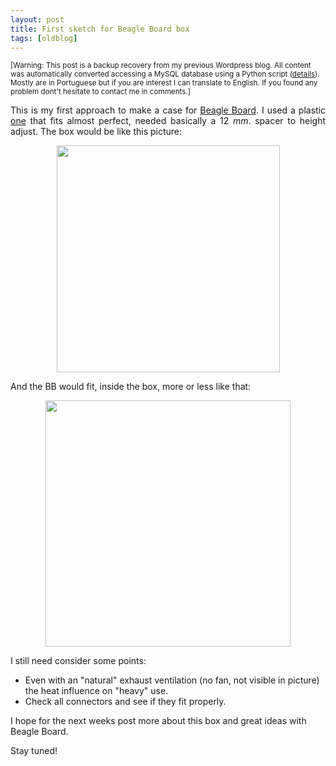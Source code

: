 ```yaml
---
layout: post
title: First sketch for Beagle Board box
tags: [oldblog]
---
```


<small>[Warning: This post is a backup recovery from my previous Wordpress blog. All content was automatically converted accessing a MySQL database using a Python script (<a href="http://maluta.github.io/blog/convert-wordpress-to-jekyll/">details</a>). Mostly are in Portuguese but if you are interest I can translate to English. If you found any problem dont't hesitate to contact me in comments.]</small>



<p style="text-align: justify;">This is my first approach to make a case for <a title="More information about Beagle Board" href="http://www.beagleboard.org" target="_blank">Beagle Board</a>. I used a plastic <a href="http://www.patola.com.br/" target="_blank">one</a> that fits almost perfect, needed basically a 12 <em>mm</em>. spacer to height adjust. The box would be like this picture:</p>
<p style="text-align: center;"><img class="aligncenter size-full wp-image-470" src="http://www.coding.com.br/wp-content/uploads/2010/01/bb1.png" alt="" width="357" height="363" /></p>

And the BB would fit, inside the box, more or less like that:
<p style="text-align: center;"><img class="size-full wp-image-472 aligncenter" src="http://www.coding.com.br/wp-content/uploads/2010/01/bb2.png" alt="" width="392" height="394" /></p>

I still need consider some points:
<ul>
	<li>Even with an "natural" exhaust ventilation (no fan, not visible in picture) the heat influence on "heavy" use.</li>
	<li>Check all connectors and see if they fit properly.</li>
</ul>
I hope for the next weeks post more about this box and great ideas with Beagle Board.

Stay tuned!
